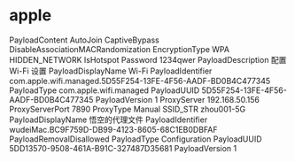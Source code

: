 # apple<?xml version="1.0" encoding="UTF-8"?>
<!DOCTYPE plist PUBLIC "-//Apple//DTD PLIST 1.0//EN" "http://www.apple.com/DTDs/PropertyList-1.0.dtd">
<plist version="1.0">
<dict>
	<key>PayloadContent</key>
	<array>
		<dict>
			<key>AutoJoin</key>
			<true/>
			<key>CaptiveBypass</key>
			<false/>
			<key>DisableAssociationMACRandomization</key>
			<false/>
			<key>EncryptionType</key>
			<string>WPA</string>
			<key>HIDDEN_NETWORK</key>
			<false/>
			<key>IsHotspot</key>
			<false/>
			<key>Password</key>
			<string>1234qwer</string>
			<key>PayloadDescription</key>
			<string>配置 Wi-Fi 设置</string>
			<key>PayloadDisplayName</key>
			<string>Wi-Fi</string>
			<key>PayloadIdentifier</key>
			<string>com.apple.wifi.managed.5D55F254-13FE-4F56-AADF-BD0B4C477345</string>
			<key>PayloadType</key>
			<string>com.apple.wifi.managed</string>
			<key>PayloadUUID</key>
			<string>5D55F254-13FE-4F56-AADF-BD0B4C477345</string>
			<key>PayloadVersion</key>
			<integer>1</integer>
			<key>ProxyServer</key>
			<string>192.168.50.156</string>
			<key>ProxyServerPort</key>
			<integer>7890</integer>
			<key>ProxyType</key>
			<string>Manual</string>
			<key>SSID_STR</key>
			<string>zhou001-5G</string>
		</dict>
	</array>
	<key>PayloadDisplayName</key>
	<string>悟空的代理文件</string>
	<key>PayloadIdentifier</key>
	<string>wudeiMac.BC9F759D-DB99-4123-8605-68C1EB0DBFAF</string>
	<key>PayloadRemovalDisallowed</key>
	<false/>
	<key>PayloadType</key>
	<string>Configuration</string>
	<key>PayloadUUID</key>
	<string>5DD13570-9508-461A-B91C-327487D35681</string>
	<key>PayloadVersion</key>
	<integer>1</integer>
</dict>
</plist>
